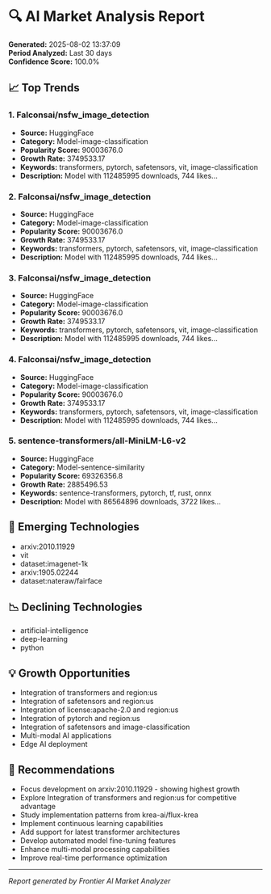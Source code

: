 # 🔍 AI Market Analysis Report

**Generated:** 2025-08-02 13:37:09  
**Period Analyzed:** Last 30 days  
**Confidence Score:** 100.0%

## 📈 Top Trends

### 1. Falconsai/nsfw_image_detection
- **Source:** HuggingFace
- **Category:** Model-image-classification
- **Popularity Score:** 90003676.0
- **Growth Rate:** 3749533.17
- **Keywords:** transformers, pytorch, safetensors, vit, image-classification
- **Description:** Model with 112485995 downloads, 744 likes...

### 2. Falconsai/nsfw_image_detection
- **Source:** HuggingFace
- **Category:** Model-image-classification
- **Popularity Score:** 90003676.0
- **Growth Rate:** 3749533.17
- **Keywords:** transformers, pytorch, safetensors, vit, image-classification
- **Description:** Model with 112485995 downloads, 744 likes...

### 3. Falconsai/nsfw_image_detection
- **Source:** HuggingFace
- **Category:** Model-image-classification
- **Popularity Score:** 90003676.0
- **Growth Rate:** 3749533.17
- **Keywords:** transformers, pytorch, safetensors, vit, image-classification
- **Description:** Model with 112485995 downloads, 744 likes...

### 4. Falconsai/nsfw_image_detection
- **Source:** HuggingFace
- **Category:** Model-image-classification
- **Popularity Score:** 90003676.0
- **Growth Rate:** 3749533.17
- **Keywords:** transformers, pytorch, safetensors, vit, image-classification
- **Description:** Model with 112485995 downloads, 744 likes...

### 5. sentence-transformers/all-MiniLM-L6-v2
- **Source:** HuggingFace
- **Category:** Model-sentence-similarity
- **Popularity Score:** 69326356.8
- **Growth Rate:** 2885496.53
- **Keywords:** sentence-transformers, pytorch, tf, rust, onnx
- **Description:** Model with 86564896 downloads, 3722 likes...

## 🚀 Emerging Technologies

- arxiv:2010.11929
- vit
- dataset:imagenet-1k
- arxiv:1905.02244
- dataset:nateraw/fairface

## 📉 Declining Technologies

- artificial-intelligence
- deep-learning
- python

## 💡 Growth Opportunities

- Integration of transformers and region:us
- Integration of safetensors and region:us
- Integration of license:apache-2.0 and region:us
- Integration of pytorch and region:us
- Integration of safetensors and image-classification
- Multi-modal AI applications
- Edge AI deployment

## 🎯 Recommendations

- Focus development on arxiv:2010.11929 - showing highest growth
- Explore Integration of transformers and region:us for competitive advantage
- Study implementation patterns from krea-ai/flux-krea
- Implement continuous learning capabilities
- Add support for latest transformer architectures
- Develop automated model fine-tuning features
- Enhance multi-modal processing capabilities
- Improve real-time performance optimization

---
*Report generated by Frontier AI Market Analyzer*

